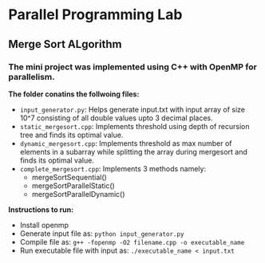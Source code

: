 # Parallel Programming Lab
## Merge Sort ALgorithm
### The mini project was implemented using C++ with OpenMP for parallelism.
**The folder conatins the follwoing files:**
- `input_generator.py`: Helps generate input.txt with input array of size 10^7 consisting of all double values upto 3 decimal places.
- `static_mergesort.cpp`: Implements threshold using depth of recursion tree and finds its optimal value.
- `dynamic_mergesort.cpp`: Implements threshold as max number of elements in a subarray while splitting the array during mergesort and finds its optimal value.
- `complete_mergesort.cpp`: Implements 3 methods namely:
    - mergeSortSequential()
    - mergeSortParallelStatic()
    - mergeSortParallelDynamic()

**Instructions to run:**
- Install openmp
- Generate input file as:
    `python input_generator.py `
- Compile file as:
    `g++ -fopenmp -O2 filename.cpp -o executable_name`
- Run executable file with input as:
    `./executable_name < input.txt`